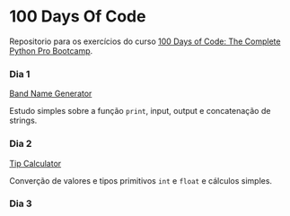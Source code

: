 # 100 Days Of Code

Repositorio para os exercícios do curso [100 Days of Code: The Complete Python Pro Bootcamp](https://www.udemy.com/course/100-days-of-code/?couponCode=KEEPLEARNING).

### Dia 1

[Band Name Generator](/day-01/main-01.py)

Estudo simples sobre a função `print`, input, output e concatenação de strings.

### Dia 2

[Tip Calculator](/day-02/main-02.py)

Converção de valores e tipos primitivos `int` e `float` e cálculos simples.

### Dia 3
